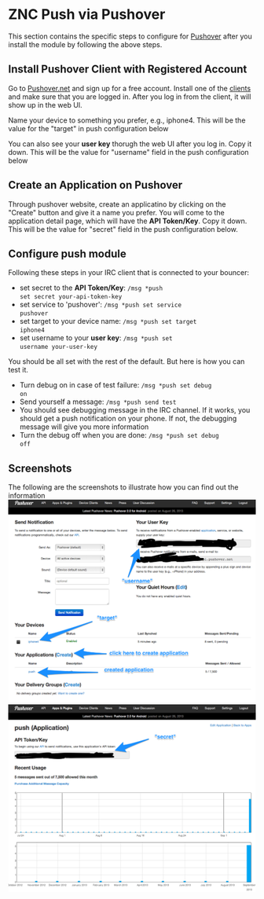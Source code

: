 ZNC Push via Pushover
=====================

This section contains the specific steps to configure for [Pushover][] after you install the
module by following the above steps.


Install Pushover Client with Registered Account
-----------------------------

Go to [Pushover.net][Pushover] and sign up for a free account. Install one of the
[clients][] and make sure that you are logged in. After you log in from
the client, it will show up in the web UI.

Name your device to something you prefer, e.g., iphone4. This will be the value for the "target" in
push configuration below

You can also see your **user key** thorugh the web UI after you log in. Copy it down. This will be
the value for "username" field in the push configuration below


Create an Application on Pushover
-------------------------------

Through pushover website, create an applicatino by clicking on the "Create" button and give it a name
you prefer. You will come to the application detail page, which will have the **API Token/Key**.
Copy it down. This will be the value for "secret" field in the push configuration below.


Configure push module
-----------------------------

Following these steps in your IRC client that is connected to your bouncer:

* set secret to the **API Token/Key**: <code>/msg *push set secret your-api-token-key</code>
* set service to 'pushover': <code>/msg *push set service pushover</code>
* set target to your device name: <code>/msg *push set target iphone4</code>
* set username to your **user key**: <code>/msg *push set username your-user-key</code>

You should be all set with the rest of the default. But here is how you can test it.

* Turn debug on in case of test failure: <code>/msg *push set debug on</code>
* Send yourself a message: <code>/msg *push send test</code>
* You should see debugging message in the IRC channel. If it works, you should get a push notification
on your phone. If not, the debugging message will give you more information
* Turn the debug off when you are done: <code>/msg *push set debug off</code>


Screenshots
--------------------------------

The following are the screenshots to illustrate how you can find out the information
![pushover1](pushover1.png)
![pushover2](pushover2.png)


[Pushover]: http://pushover.net
[clients]: http://pushover.net/clients
